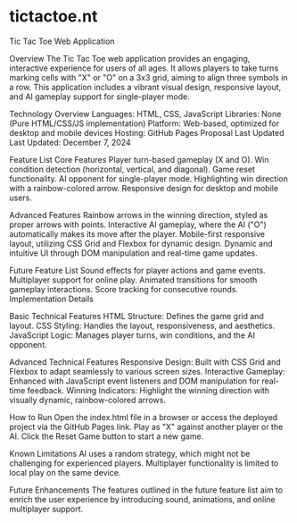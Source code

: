 # tictactoe.nt
Tic Tac Toe Web Application

Overview
The Tic Tac Toe web application provides an engaging, interactive experience for users of all ages. It allows players to take turns marking cells with "X" or "O" on a 3x3 grid, aiming to align three symbols in a row. This application includes a vibrant visual design, responsive layout, and AI gameplay support for single-player mode.

Technology Overview
Languages: HTML, CSS, JavaScript
Libraries: None (Pure HTML/CSS/JS implementation)
Platform: Web-based, optimized for desktop and mobile devices
Hosting: GitHub Pages
Proposal Last Updated
Last Updated: December 7, 2024

Feature List
Core Features
Player turn-based gameplay (X and O).
Win condition detection (horizontal, vertical, and diagonal).
Game reset functionality.
AI opponent for single-player mode.
Highlighting win direction with a rainbow-colored arrow.
Responsive design for desktop and mobile users.

Advanced Features
Rainbow arrows in the winning direction, styled as proper arrows with points.
Interactive AI gameplay, where the AI ("O") automatically makes its move after the player.
Mobile-first responsive layout, utilizing CSS Grid and Flexbox for dynamic design.
Dynamic and intuitive UI through DOM manipulation and real-time game updates.

Future Feature List
Sound effects for player actions and game events.
Multiplayer support for online play.
Animated transitions for smooth gameplay interactions.
Score tracking for consecutive rounds.
Implementation Details

Basic Technical Features
HTML Structure: Defines the game grid and layout.
CSS Styling: Handles the layout, responsiveness, and aesthetics.
JavaScript Logic: Manages player turns, win conditions, and the AI opponent.

Advanced Technical Features
Responsive Design: Built with CSS Grid and Flexbox to adapt seamlessly to various screen sizes.
Interactive Gameplay: Enhanced with JavaScript event listeners and DOM manipulation for real-time feedback.
Winning Indicators: Highlight the winning direction with visually dynamic, rainbow-colored arrows.

How to Run
Open the index.html file in a browser or access the deployed project via the GitHub Pages link.
Play as "X" against another player or the AI.
Click the Reset Game button to start a new game.

Known Limitations
AI uses a random strategy, which might not be challenging for experienced players.
Multiplayer functionality is limited to local play on the same device.

Future Enhancements
The features outlined in the future feature list aim to enrich the user experience by introducing sound, animations, and online multiplayer support.

